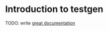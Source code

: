 # Introduction to testgen

TODO: write [great documentation](http://jacobian.org/writing/great-documentation/what-to-write/)
